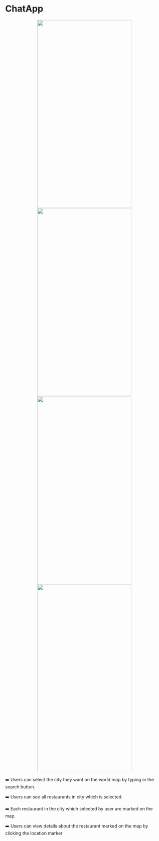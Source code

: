 # ChatApp
<p align="center">
  <img src="https://user-images.githubusercontent.com/63063197/99694407-67184880-2a5a-11eb-8f32-cc971c4a6c3a.png" width="300" height="600">
  <img src="https://user-images.githubusercontent.com/63063197/99694415-6a133900-2a5a-11eb-8b91-cabfda155435.png" width="300" height="600">
  <img src="https://user-images.githubusercontent.com/63063197/99694423-6bdcfc80-2a5a-11eb-862e-e547ea1ae8ec.png" width="300" height="600">
  <img src="https://user-images.githubusercontent.com/63063197/99694432-6e3f5680-2a5a-11eb-952b-fd7c59e15646.png" width="300" height="600">
  </p>
  <p> ➡️  Users can select the city they want on the world map by typing in the search button. </p>
  <p> ➡️  Users can see all restaurants in city which is selected.</p>
  <p> ➡️  Each restaurant in the city which selected by user are marked on the map.</p>
  <p> ➡️  Users can view details about the restaurant marked on the map by clicking the location marker</p>

